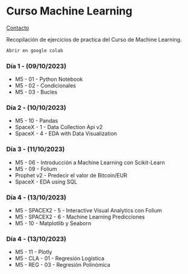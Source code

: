 # Curso Machine Learning
[Contacto](mailto:miguelbrao1996@gmail.com) 

Recopilación de ejercicios de practica del Curso de Machine Learning.

```bash
Abrir en google colab
```

### Día 1 - (09/10/2023)

  - M5 - 01 - Python Notebook
  - M5 - 02 - Condicionales
  - M5 - 03 - Bucles

### Día 2 - (10/10/2023)

  - M5 - 10 - Pandas
  - SpaceX - 1 - Data Collection Api v2
  - SpaceX - 4 - EDA with Data Visualization

### Día 3 - (11/10/2023)

  - M5 - 06 - Introducción a Machine Learning con Scikit-Learn
  - M5 - 09 - Folium
  - Prophet v2 - Predecir el valor de Bitcoin/EUR
  - SpaceX - EDA using SQL

### Día 4 - (13/10/2023)

  - M5 - SPACEX2 - 5 - Interactive Visual Analytics con Folium
  - M5 - SPACEX2 - 6 - Machine Learning Predicciones
  - M5 - 10 - Matplotlib y Seaborn

### Día 4 - (13/10/2023)

  - M5 - 11 - Plotly
  - M5 - CLA - 01 - Regresión Logística
  - M5 - REG - 03 - Regresión Polinómica
